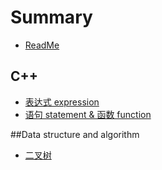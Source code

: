 # Summary

* [ReadMe](README.md)

## C++
* [表达式 expression](biao-da-shi.md)
* [语句 statement & 函数 function](yu-ju-statement-and-hanshu-function.md)

##Data structure and algorithm
* [二叉树](er-cha-shu.md)



